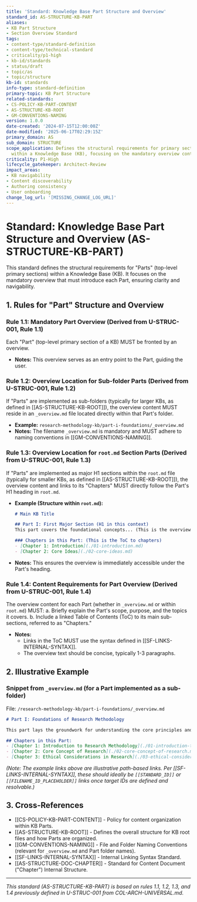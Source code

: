 ```yaml
---
title: 'Standard: Knowledge Base Part Structure and Overview'
standard_id: AS-STRUCTURE-KB-PART
aliases:
- KB Part Structure
- Section Overview Standard
tags:
- content-type/standard-definition
- content-type/technical-standard
- criticality/p1-high
- kb-id/standards
- status/draft
- topic/as
- topic/structure
kb-id: standards
info-type: standard-definition
primary-topic: KB Part Structure
related-standards:
- CS-POLICY-KB-PART-CONTENT
- AS-STRUCTURE-KB-ROOT
- GM-CONVENTIONS-NAMING
version: 1.0.0
date-created: '2024-07-15T12:00:00Z'
date-modified: '2025-06-17T02:29:15Z'
primary_domain: AS
sub_domain: STRUCTURE
scope_application: Defines the structural requirements for primary sections ('Parts')
  within a Knowledge Base (KB), focusing on the mandatory overview content.
criticality: P1-High
lifecycle_gatekeeper: Architect-Review
impact_areas:
- KB navigability
- Content discoverability
- Authoring consistency
- User onboarding
change_log_url: '[MISSING_CHANGE_LOG_URL]'
---
```

# Standard: Knowledge Base Part Structure and Overview (AS-STRUCTURE-KB-PART)

This standard defines the structural requirements for "Parts" (top-level primary sections) within a Knowledge Base (KB). It focuses on the mandatory overview that must introduce each Part, ensuring clarity and navigability.

## 1. Rules for "Part" Structure and Overview

### Rule 1.1: Mandatory Part Overview (Derived from U-STRUC-001, Rule 1.1)
Each "Part" (top-level primary section of a KB) MUST be fronted by an overview.
*   **Notes:** This overview serves as an entry point to the Part, guiding the user.

### Rule 1.2: Overview Location for Sub-folder Parts (Derived from U-STRUC-001, Rule 1.2)
If "Parts" are implemented as sub-folders (typically for larger KBs, as defined in [[AS-STRUCTURE-KB-ROOT]]), the overview content MUST reside in an `_overview.md` file located directly within that Part's folder.
*   **Example:** `research-methodology-kb/part-i-foundations/_overview.md`
*   **Notes:** The filename `_overview.md` is mandatory and MUST adhere to naming conventions in [[GM-CONVENTIONS-NAMING]].

### Rule 1.3: Overview Location for `root.md` Section Parts (Derived from U-STRUC-001, Rule 1.3)
If "Parts" are implemented as major H1 sections within the `root.md` file (typically for smaller KBs, as defined in [[AS-STRUCTURE-KB-ROOT]]), the overview content and links to its "Chapters" MUST directly follow the Part's H1 heading in `root.md`.
*   **Example (Structure within `root.md`):**
    ```markdown
    # Main KB Title

    ## Part I: First Major Section (H1 in this context)
    This part covers the foundational concepts... (This is the overview text)

    ### Chapters in this Part: (This is the ToC to chapters)
    - [Chapter 1: Introduction](./01-introduction.md)
    - [Chapter 2: Core Ideas](./02-core-ideas.md)
    ```
*   **Notes:** This ensures the overview is immediately accessible under the Part's heading.

### Rule 1.4: Content Requirements for Part Overview (Derived from U-STRUC-001, Rule 1.4)
The overview content for each Part (whether in `_overview.md` or within `root.md`) MUST:
    a.  Briefly explain the Part's scope, purpose, and the topics it covers.
    b.  Include a linked Table of Contents (ToC) to its main sub-sections, referred to as "Chapters."
*   **Notes:**
    *   Links in the ToC MUST use the syntax defined in [[SF-LINKS-INTERNAL-SYNTAX]].
    *   The overview text should be concise, typically 1-3 paragraphs.

## 2. Illustrative Example

### Snippet from `_overview.md` (for a Part implemented as a sub-folder)

File: `/research-methodology-kb/part-i-foundations/_overview.md`
```markdown
# Part I: Foundations of Research Methodology

This part lays the groundwork for understanding the core principles and initial stages of conducting formal research. It covers fundamental concepts, ethical considerations, and the importance of robust methodology.

## Chapters in this Part:
- [Chapter 1: Introduction to Research Methodology](./01-introduction-to-research-methodology.md)
- [Chapter 2: Core Concept of Research](./02-core-concept-of-research.md)
- [Chapter 3: Ethical Considerations in Research](./03-ethical-considerations.md)
```
*(Note: The example links above are illustrative path-based links. Per [[SF-LINKS-INTERNAL-SYNTAX]], these should ideally be `[[STANDARD_ID]]` or `[[FILENAME_ID_PLACEHOLDER]]` links once target IDs are defined and resolvable.)*

## 3. Cross-References
- [[CS-POLICY-KB-PART-CONTENT]] - Policy for content organization within KB Parts.
- [[AS-STRUCTURE-KB-ROOT]] - Defines the overall structure for KB root files and how Parts are organized.
- [[GM-CONVENTIONS-NAMING]] - File and Folder Naming Conventions (relevant for `_overview.md` and Part folder names).
- [[SF-LINKS-INTERNAL-SYNTAX]] - Internal Linking Syntax Standard.
- [[AS-STRUCTURE-DOC-CHAPTER]] - Standard for Content Document ("Chapter") Internal Structure.

---
*This standard (AS-STRUCTURE-KB-PART) is based on rules 1.1, 1.2, 1.3, and 1.4 previously defined in U-STRUC-001 from COL-ARCH-UNIVERSAL.md.*
